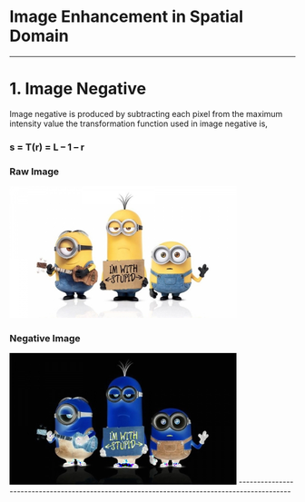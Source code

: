 # Image Enhancement in Spatial Domain

--------------------------------------------------------------------------------------------
# 1. Image Negative
Image negative is produced by subtracting each pixel from the maximum intensity value
the transformation function used in image negative is,

### **s = T(r) = L – 1 – r**

### Raw Image
  <img src="minions_raw.jpg" width="400"> 
  
### Negative Image
  <img src="negativeImg.jpg" width="400">
--------------------------------------------------------------------------------------------

